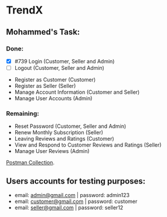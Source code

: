 # TrendX

## Mohammed's Task:

### Done:
- [x] #739 Login (Customer, Seller and Admin)
- [ ] Logout (Customer, Seller and Admin)
- Register as Customer (Customer)
- Register as Seller (Seller)
- Manage Account Information (Customer and Seller)
- Manage User Accounts (Admin)

### Remaining:

- Reset Password (Customer, Seller and Admin)
- Renew Monthly Subscription (Seller)
- Leaving Reviews and Ratings (Customer)
- View and Respond to Customer Reviews and Ratings (Seller)
- Manage User Reviews (Admin)

[Postman Collection](https://elements.getpostman.com/redirect?entityId=26246009-659de25c-2971-4a7e-92e1-fcc1ce8acf5f&entityType=collection).

## Users accounts for testing purposes:

- email: admin@gmail.com | password: admin123
- email: customer@gmail.com | password: customer
- email: seller@gmail.com | password: seller12
